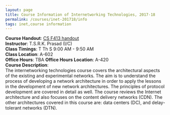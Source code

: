 ```yaml
---
layout: page
title: Course Information of Internetworking Technologies, 2017-18
permalink: /courses/inet-201718/info
tags: inet,course information
---
```



**Course Handout**: <a href="https://www.dropbox.com/s/6kdlrnzb6lq055t/CSF413_handout.pdf?dl=1" target="_blank" rel="noopener">CS F413 handout</a>    
**Instructor**: T.S.R.K. Prasad (I/C)    
**Class Timings**: T Th S 9:00 AM - 9:50 AM    
**Class Location**: A-602    
**Office Hours**: TBA
**Office Hours Location**: A-420    
**Course Description**:    
The internetworking technologies course covers the architectural aspects of the existing and experimental networks. The aim is to understand the process of developing a network architecture in order to apply the lessons in the development of new network architectures. The principles of protocol development are covered in detail as well. The course reviews the Internet architecture and also focuses on the content delivery networks (CDN). The other architectures covered in this course are: data centers (DC), and delay-tolerant networks (DTN).
